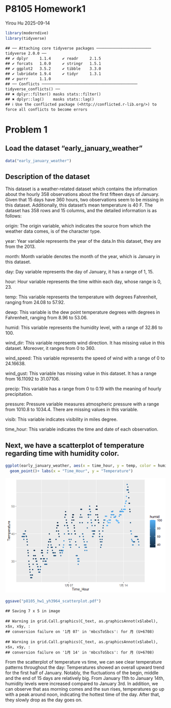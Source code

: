 P8105 Homework1
================
Yirou Hu
2025-09-14

``` r
library(moderndive)
library(tidyverse)
```

    ## ── Attaching core tidyverse packages ──────────────────────── tidyverse 2.0.0 ──
    ## ✔ dplyr     1.1.4     ✔ readr     2.1.5
    ## ✔ forcats   1.0.0     ✔ stringr   1.5.1
    ## ✔ ggplot2   3.5.2     ✔ tibble    3.3.0
    ## ✔ lubridate 1.9.4     ✔ tidyr     1.3.1
    ## ✔ purrr     1.1.0     
    ## ── Conflicts ────────────────────────────────────────── tidyverse_conflicts() ──
    ## ✖ dplyr::filter() masks stats::filter()
    ## ✖ dplyr::lag()    masks stats::lag()
    ## ℹ Use the conflicted package (<http://conflicted.r-lib.org/>) to force all conflicts to become errors

# Problem 1

## Load the dataset “early_january_weather”

``` r
data("early_january_weather")
```

## Description of the dataset

This dataset is a weather-related dataset which contains the information
about the hourly 358 observations about the first fifteen days of
January. Given that 15 days have 360 hours, two observations seem to be
missing in this dataset. Additionally, this dataset’s mean temperature
is 40 F. The dataset has 358 rows and 15 columns, and the detailed
information is as follows:

origin: The origin variable, which indicates the source from which the
weather data comes, is of the character type.

year: Year variable represents the year of the data.In this dataset,
they are from the 2013.

month: Month variable denotes the month of the year, which is January in
this dataset.

day: Day variable represents the day of January, it has a range of 1,
15.

hour: Hour variable represents the time within each day, whose range is
0, 23.

temp: This variable represents the temperature with degrees Fahrenheit,
ranging from 24.08 to 57.92.

dewp: This variable is the dew point temperature degrees with degrees in
Fahrenheit, ranging from 8.96 to 53.06.

humid: This variable represents the humidity level, with a range of
32.86 to 100.

wind_dir: This variable represents wind direction. It has missing value
in this dataset. Moreover, it ranges from 0 to 360.

wind_speed: This variable represents the speed of wind with a range of 0
to 24.16638.

wind_gust: This variable has missing value in this dataset. It has a
range from 16.11092 to 31.07106.

precip: This variable has a range from 0 to 0.19 with the meaning of
hourly precipitation.

pressure: Pressure variable measures atmospheric pressure with a range
from 1010.8 to 1034.4. There are missing values in this variable.

visib: This variable indicates visibility in miles degree.

time_hour: This variable indicates the time and date of each
observation.

## Next, we have a scatterplot of temperature regarding time with humidity color.

``` r
ggplot(early_january_weather, aes(x = time_hour, y = temp, color = humid)) + 
  geom_point()+ labs(x = "Time_Hour", y = "Temperature")
```

![](p8105_hw1_yh3964_files/figure-gfm/unnamed-chunk-3-1.png)<!-- -->

``` r
ggsave("p8105_hw1_yh3964_scatterplot.pdf")
```

    ## Saving 7 x 5 in image

    ## Warning in grid.Call.graphics(C_text, as.graphicsAnnot(x$label), x$x, x$y, :
    ## conversion failure on '1月 07' in 'mbcsToSbcs': for 月 (U+6708)

    ## Warning in grid.Call.graphics(C_text, as.graphicsAnnot(x$label), x$x, x$y, :
    ## conversion failure on '1月 14' in 'mbcsToSbcs': for 月 (U+6708)

From the scatterplot of temperature vs time, we can see clear
temperature patterns throughout the day: Temperatures showed an overall
upward trend for the first half of January. Notably, the fluctuations of
the begin, middle and the end of 15 days are relatively big. From
January 11th to January 14th, humidity levels were increased compared to
January 3rd. In addition, we can observe that ass morning comes and the
sun rises, temperatures go up with a peak around noon, indicating the
hottest time of the day. After that, they slowly drop as the day goes
on.
